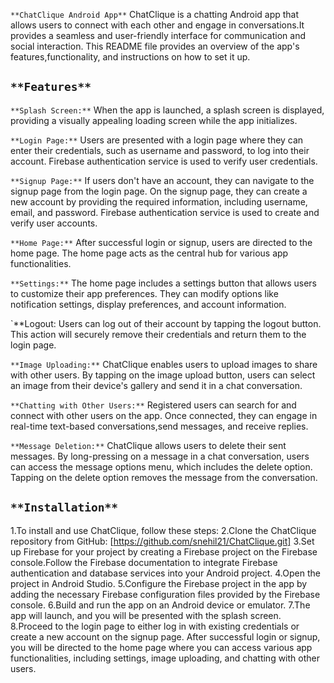 `**ChatClique Android App**`
ChatClique is a chatting Android app that allows users to connect with each other and engage in conversations.It provides a seamless and user-friendly interface
for communication and social interaction. This README file provides an overview of the app's features,functionality, and instructions on how to set it up.

  `**Features**`
-----------------

`**Splash Screen:**` When the app is launched, a splash screen is displayed, providing a visually appealing loading screen while the app initializes.

`**Login Page:**` Users are presented with a login page where they can enter their credentials, such as username and password, to log into their account.
            Firebase authentication service is used to verify user credentials.

`**Signup Page:**` If users don't have an account, they can navigate to the signup page from the login page. On the signup page, they can create a new account by 
             providing the required information, including username, email, and password. Firebase authentication service is used to create and verify user accounts.

`**Home Page:**` After successful login or signup, users are directed to the home page. The home page acts as the central hub for various app functionalities.

`**Settings:**` The home page includes a settings button that allows users to customize their app preferences. They can modify options like notification settings,
          display preferences, and account information.

`**Logout: Users can log out of their account by tapping the logout button. This action will securely remove their credentials and return them to the login page.

`**Image Uploading:**` ChatClique enables users to upload images to share with other users. By tapping on the image upload button,
                 users can select an image from their device's gallery and send it in a chat conversation.

`**Chatting with Other Users:**` Registered users can search for and connect with other users on the app. Once connected, they can engage in real-time text-based conversations,send messages, and receive replies.

`**Message Deletion:**` ChatClique allows users to delete their sent messages. By long-pressing on a message in a chat conversation, users can access the message options
                          menu, which includes the delete option. Tapping on the delete option removes the message from the conversation.
                           

  `**Installation**`
 --------------------
 
1.To install and use ChatClique, follow these steps:
2.Clone the ChatClique repository from GitHub: [https://github.com/snehil21/ChatClique.git]
3.Set up Firebase for your project by creating a Firebase project on the Firebase console.Follow the Firebase documentation to integrate 
Firebase authentication and database services into your Android project.
4.Open the project in Android Studio.
5.Configure the Firebase project in the app by adding the necessary Firebase configuration files provided by the Firebase console.
6.Build and run the app on an Android device or emulator.
7.The app will launch, and you will be presented with the splash screen.
8.Proceed to the login page to either log in with existing credentials or create a new account on the signup page.
  After successful login or signup, you will be directed to the home page where you can access various app functionalities, including settings, image uploading,
  and chatting with other users.
